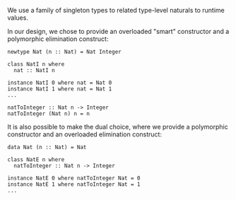 
We use a family of singleton types to related type-level naturals to runtime values.



In our design, we chose to provide an overloaded "smart" constructor and a polymorphic elimination construct:


```wiki
newtype Nat (n :: Nat) = Nat Integer

class NatI n where
  nat :: NatI n

instance NatI 0 where nat = Nat 0
instance NatI 1 where nat = Nat 1
...

natToInteger :: Nat n -> Integer
natToInteger (Nat n) n = n
```


It is also possible to make the dual choice, where we provide a polymorphic constructor and an overloaded elimination construct:


```wiki
data Nat (n :: Nat) = Nat

class NatE n where
  natToInteger :: Nat n -> Integer

instance NatE 0 where natToInteger Nat = 0
instance NatE 1 where natToInteger Nat = 1
...
```